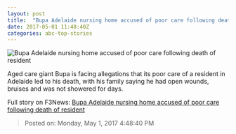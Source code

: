 ```yaml
---
layout: post
title:  "Bupa Adelaide nursing home accused of poor care following death of resident"
date: 2017-05-01 11:48:40Z
categories: abc-top-stories
---
```


![Bupa Adelaide nursing home accused of poor care following death of resident](http://www.abc.net.au/news/image/8487720-1x1-700x700.jpg)

Aged care giant Bupa is facing allegations that its poor care of a resident in Adelaide led to his death, with his family saying he had open wounds, bruises and was not showered for days.


Full story on F3News: [Bupa Adelaide nursing home accused of poor care following death of resident](http://www.f3nws.com/n/pUqqnG)

> Posted on: Monday, May 1, 2017 4:48:40 PM
